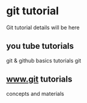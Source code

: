 # git tutorial

Git tutorial details will be here 

## you tube tutorials

git & github basics tutorials git 

## www.git tutorials

concepts and materials 
